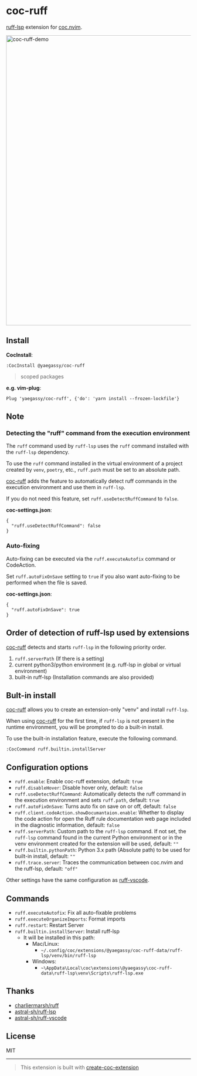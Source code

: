# coc-ruff

[ruff-lsp](https://github.com/astral-sh/ruff-lsp) extension for [coc.nvim](https://github.com/neoclide/coc.nvim).

<img width="791" alt="coc-ruff-demo" src="https://user-images.githubusercontent.com/188642/212628682-82b1f97d-f349-427f-95a0-f53c46c9854b.png">

## Install

**CocInstall**:

```vim
:CocInstall @yaegassy/coc-ruff
```

> scoped packages

**e.g. vim-plug**:

```vim
Plug 'yaegassy/coc-ruff', {'do': 'yarn install --frozen-lockfile'}
```

## Note

### Detecting the "ruff" command from the execution environment

The `ruff` command used by `ruff-lsp` uses the `ruff` command installed with the `ruff-lsp` dependency.

To use the `ruff` command installed in the virtual environment of a project created by `venv`, `poetry`, etc., `ruff.path` must be set to an absolute path.

[coc-ruff](https://github.com/yaegassy/coc-ruff/) adds the feature to automatically detect ruff commands in the execution environment and use them in `ruff-lsp`.

If you do not need this feature, set `ruff.useDetectRuffCommand` to `false`.

**coc-settings.json**:

```jsonc
{
  "ruff.useDetectRuffCommand": false
}
```

### Auto-fixing

Auto-fixing can be executed via the `ruff.executeAutofix` command or CodeAction.

Set `ruff.autoFixOnSave` setting to `true` if you also want auto-fixing to be performed when the file is saved.

**coc-settings.json**:

```jsonc
{
  "ruff.autoFixOnSave": true
}
```

## Order of detection of ruff-lsp used by extensions

[coc-ruff](https://github.com/yaegassy/coc-ruff/) detects and starts `ruff-lsp` in the following priority order.

1. `ruff.serverPath` (If there is a setting)
1. current python3/python environment (e.g. ruff-lsp in global or virtual environment)
1. built-in ruff-lsp (Installation commands are also provided)

## Bult-in install

[coc-ruff](https://github.com/yaegassy/coc-ruff/) allows you to create an extension-only "venv" and install `ruff-lsp`.

When using [coc-ruff](https://github.com/yaegassy/coc-ruff/) for the first time, if `ruff-lsp` is not present in the runtime environment, you will be prompted to do a built-in install.

To use the built-in installation feature, execute the following command.

```vim
:CocCommand ruff.builtin.installServer
```

## Configuration options

- `ruff.enable`: Enable coc-ruff extension, default: `true`
- `ruff.disableHover`: Disable hover only, default: `false`
- `ruff.useDetectRuffCommand`: Automatically detects the ruff command in the execution environment and sets `ruff.path`, default: `true`
- `ruff.autoFixOnSave`: Turns auto fix on save on or off, default: `false`
- `ruff.client.codeAction.showDocumantaion.enable`: Whether to display the code action for open the Ruff rule documentation web page included in the diagnostic information, default: `false`
- `ruff.serverPath`: Custom path to the `ruff-lsp` command. If not set, the `ruff-lsp` command found in the current Python environment or in the venv environment created for the extension will be used, default: `""`
- `ruff.builtin.pythonPath`: Python 3.x path (Absolute path) to be used for built-in install, default: `""`
- `ruff.trace.server`: Traces the communication between coc.nvim and the ruff-lsp, default: `"off"`

Other settings have the same configuration as [ruff-vscode](https://github.com/astral-sh/ruff-vscode).

## Commands

- `ruff.executeAutofix`: Fix all auto-fixable problems
- `ruff.executeOrganizeImports`: Format imports
- `ruff.restart`: Restart Server
- `ruff.builtin.installServer`: Install ruff-lsp
  - It will be installed in this path:
    - Mac/Linux:
      - `~/.config/coc/extensions/@yaegassy/coc-ruff-data/ruff-lsp/venv/bin/ruff-lsp`
    - Windows:
      - `~\AppData\Local\coc\extensions\@yaegassy\coc-ruff-data\ruff-lsp\venv\Scripts\ruff-lsp.exe`

## Thanks

- [charliermarsh/ruff](https://github.com/charliermarsh/ruff)
- [astral-sh/ruff-lsp](https://github.com/astral-sh/ruff-lsp)
- [astral-sh/ruff-vscode](https://github.com/astral-sh/ruff-vscode)

## License

MIT

---

> This extension is built with [create-coc-extension](https://github.com/fannheyward/create-coc-extension)
